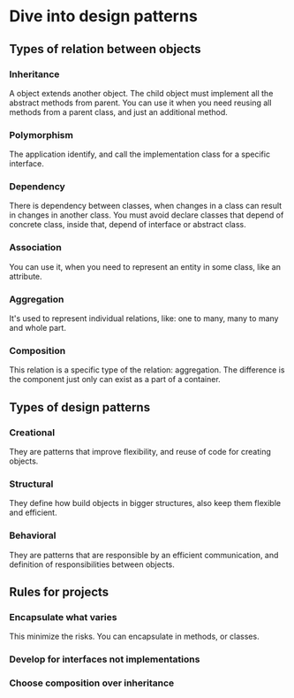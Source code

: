 # Dive into design patterns

## Types of relation between  objects

### Inheritance
A object extends another object. The child object must implement all the abstract methods from parent.
You can use it when you need reusing all methods from a parent class, and just an additional method.

### Polymorphism
The application identify, and call the implementation class for a specific interface.

###  Dependency
There is dependency between classes, when changes in a class can result in changes in another class. You must avoid declare classes that depend of concrete class, inside that, depend of interface or abstract class.

### Association
You can use it, when you need to represent an entity in some class, like an attribute.

### Aggregation
It's used to represent individual relations, like: one to many, many to many and whole part.

### Composition
This relation is a specific type of the relation: aggregation. The difference is the component just only can exist as a part of a container.

## Types of design patterns

### Creational
They are patterns that improve flexibility, and reuse of code for creating objects.

### Structural
They define how build objects in bigger structures, also keep them flexible and efficient.

### Behavioral
They are patterns that are responsible by an efficient communication, and definition of responsibilities between objects.

## Rules for projects

### Encapsulate what varies
This minimize the risks. You can encapsulate in methods, or classes.

### Develop for interfaces not implementations

### Choose composition over inheritance